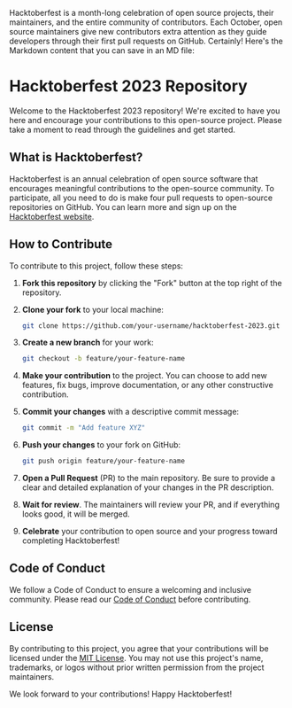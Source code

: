 Hacktoberfest is a month-long celebration of open source projects, their maintainers, and the entire community of contributors. Each October, open source maintainers give new contributors extra attention as they guide developers through their first pull requests on GitHub.
Certainly! Here's the Markdown content that you can save in an MD file:

# Hacktoberfest 2023 Repository

Welcome to the Hacktoberfest 2023 repository! We're excited to have you here and encourage your contributions to this open-source project. Please take a moment to read through the guidelines and get started.

## What is Hacktoberfest?

Hacktoberfest is an annual celebration of open source software that encourages meaningful contributions to the open-source community. To participate, all you need to do is make four pull requests to open-source repositories on GitHub. You can learn more and sign up on the [Hacktoberfest website](https://hacktoberfest.digitalocean.com/).

## How to Contribute

To contribute to this project, follow these steps:

1. **Fork this repository** by clicking the "Fork" button at the top right of the repository.

2. **Clone your fork** to your local machine:

   ```bash
   git clone https://github.com/your-username/hacktoberfest-2023.git
   ```

3. **Create a new branch** for your work:

   ```bash
   git checkout -b feature/your-feature-name
   ```

4. **Make your contribution** to the project. You can choose to add new features, fix bugs, improve documentation, or any other constructive contribution.

5. **Commit your changes** with a descriptive commit message:

   ```bash
   git commit -m "Add feature XYZ"
   ```

6. **Push your changes** to your fork on GitHub:

   ```bash
   git push origin feature/your-feature-name
   ```

7. **Open a Pull Request** (PR) to the main repository. Be sure to provide a clear and detailed explanation of your changes in the PR description.

8. **Wait for review**. The maintainers will review your PR, and if everything looks good, it will be merged.

9. **Celebrate** your contribution to open source and your progress toward completing Hacktoberfest!

## Code of Conduct

We follow a Code of Conduct to ensure a welcoming and inclusive community. Please read our [Code of Conduct](CODE_OF_CONDUCT.md) before contributing.

## License

By contributing to this project, you agree that your contributions will be licensed under the [MIT License](LICENSE). You may not use this project's name, trademarks, or logos without prior written permission from the project maintainers.

We look forward to your contributions! Happy Hacktoberfest!
```
